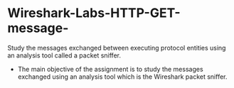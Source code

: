 # Wireshark-Labs-HTTP-GET-message-
Study the messages exchanged between executing protocol entities using an analysis tool called a packet sniffer.

* The main objective of the assignment is to study the messages 
exchanged using an analysis tool which is the Wireshark packet sniffer.
